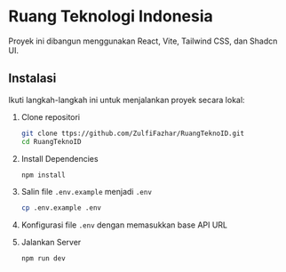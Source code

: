 # Ruang Teknologi Indonesia

Proyek ini dibangun menggunakan React, Vite, Tailwind CSS, dan Shadcn UI.

## Instalasi

Ikuti langkah-langkah ini untuk menjalankan proyek secara lokal:

1. Clone repositori

   ```bash
   git clone ttps://github.com/ZulfiFazhar/RuangTeknoID.git
   cd RuangTeknoID
   ```

2. Install Dependencies

   ```bash
   npm install
   ```

3. Salin file `.env.example` menjadi `.env`

   ```bash
   cp .env.example .env
   ```

4. Konfigurasi file `.env` dengan memasukkan base API URL

5. Jalankan Server
   ```bash
   npm run dev
   ```
